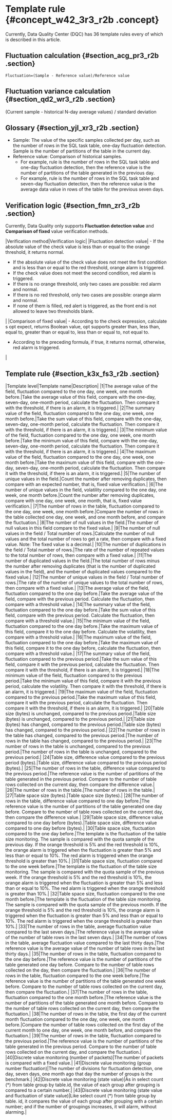 # Template rule {#concept_w42_3r3_r2b .concept}

Currently, Data Quality Center \(DQC\) has 36 template rules every of which is described in this article.

## **Fluctuation calculation** {#section_acg_pr3_r2b .section}

`Fluctuation=(Sample - Reference value)/Reference value`

## Fluctuation variance calculation {#section_qd2_wr3_r2b .section}

\(Current sample - historical N-day average values\) / standard deviation

## Glossary {#section_yjl_xr3_r2b .section}

-   Sample: The value of the specific samples collected per day, such as the number of rows in the SQL task table, one-day fluctuation detection. Sample is the number of partitions of the table in the current day.
-   Reference value: Comparison of historical samples.
    -   For example, rule is the number of rows in the SQL task table and one-day fluctuation detection, then the reference value is the number of partitions of the table generated in the previous day.
    -   For example, rule is the number of rows in the SQL task table and seven-day fluctuation detection, then the reference value is the average data value in rows of the table for the previous seven days.

## Verification logic {#section_fmn_zr3_r2b .section}

Currently, Data Quality only supports **Fluctuation detection value** and **Comparison of fixed** value verification methods.

|Verification method|Verification logic|
|Fluctuation detection value| -   If the absolute value of the check value is less than or equal to the orange threshold, it returns normal.
-   If the absolute value of the check value does not meet the first condition and is less than or equal to the red threshold, orange alarm is triggered.
-   If the check value does not meet the second condition, red alarm is triggered.
-   If there is no orange threshold, only two cases are possible: red alarm and normal.
-   If there is no red threshold, only two cases are possible: orange alarm and normal.
-   If none of them is filled, red alert is triggered, as the front end is not allowed to leave two thresholds blank.

 |
|Comparison of fixed value| -   According to the check expression, calculate s opt expect, returns Boolean value, opt supports greater than, less than, equal to, greater than or equal to, less than or equal to, not equal to.
-   According to the preceding formula, if true, it returns normal, otherwise, red alarm is triggered.

 |

## Template rule {#section_k3x_fs3_r2b .section}

|Template level|Template name|Description|
|1|The average value of the field, fluctuation compared to the one day, one week, one month before.|Take the average value of this field, compare with the one-day, seven-day, one-month period, calculate the fluctuation. Then compare it with the threshold, if there is an alarm, it is triggered.|
|2|The summary value of the field, fluctuation compared to the one day, one week, one month before.|Take the sum value of this field, compare with the one-day, seven-day, one-month period, calculate the fluctuation. Then compare it with the threshold, if there is an alarm, it is triggered.|
|3|The minimum value of the field, fluctuation compared to the one day, one week, one month before.|Take the minimum value of this field, compare with the one-day, seven-day, one-month period, calculate the fluctuation. Then compare it with the threshold, if there is an alarm, it is triggered.|
|4|The maximum value of the field, fluctuation compared to the one day, one week, one month before.|Take the maximum value of this field, compare with the one-day, seven-day, one-month period, calculate the fluctuation. Then compare it with the threshold, if there is an alarm, it is triggered.|
|5|The number of unique values in the field.|Count the number after removing duplicates, then compare with an expected number, that is, fixed value verification.|
|6|The number of unique values in the field, volatility compared to the one day, one week, one month before.|Count the number after removing duplicates, compare with one day, one week, one month, that is, fixed value verification.|
|7|The number of rows in the table, fluctuation compared to the one day, one week, one month before.|Compare the number of rows in the table collected one day, one week, and one month before, and compare the fluctuation.|
|8|The number of null values in the field.|The number of null values in this field compare to the fixed value.|
|9|The number of null values in the field / Total number of rows.|Calculate the number of null values and the total number of rows to get a rate, then compare with a fixed value. Note: The fixed value is a decimal.|
|10|The number of duplications in the field / Total number of rows.|The rate of the number of repeated values to the total number of rows, then compare with a fixed value.|
|11|The number of duplicated values in the field.|The total number of rows minus the number after removing duplicates \(that is the number of duplicated values in the field\), and the number of duplicated values compared to the fixed value.|
|12|The number of unique values in the field / Total number of rows.|The rate of the number of unique values to the total number of rows, then compare with a fixed value.|
|13|The average value of the field, fluctuation compared to the one day before.|Take the average value of the field, compare with the previous period. Calculate the fluctuation, then compare with a threshold value.|
|14|The summary value of the field, fluctuation compared to the one day before.|Take the sum value of this field, compare with the previous period. Calculate the fluctuation, then compare with a threshold value.|
|15|The minimum value of the field, fluctuation compared to the one day before.|Take the maximum value of this field, compare it to the one day before. Calculate the volatility, then compare with a threshold value.|
|16|The maximum value of the field, fluctuation compared to the one day before.|Take the maximum value of this field, compare it to the one day before, calculate the fluctuation, then compare with a threshold value.|
|17|The summary value of the field, fluctuation compared to the previous period.|Take the sum value of this field, compare it with the previous period, calculate the fluctuation. Then compare it with the threshold, if there is an alarm, it is triggered.|
|18|The minimum value of the field, fluctuation compared to the previous period.|Take the minimum value of this field, compare it with the previous period, calculate the volatility. Then compare it with the threshold, if there is an alarm, it is triggered.|
|19|The maximum value of the field, fluctuation compared to the previous period.|Take the maximum value of this field, compare it with the previous period, calculate the fluctuation. Then compare it with the threshold, if there is an alarm, it is triggered.|
|20|Table size \(bytes\) is unchanged, compared to the previous period.|Table size \(bytes\) is unchanged, compared to the previous period.|
|21|Table size \(bytes\) has changed, compared to the previous period.|Table size \(bytes\) has changed, compared to the previous period.|
|22|The number of rows in the table has changed, compared to the previous period.|The number of rows in the table has changed, compared to the previous period.|
|23|The number of rows in the table is unchanged, compared to the previous period.|The number of rows in the table is unchanged, compared to the previous period.|
|24|Table size, difference value compared to the previous period \(bytes\).|Table size, difference value compared to the previous period \(bytes\).|
|25|The number of rows in the table, difference value compared to the previous period.|The reference value is the number of partitions of the table generated in the previous period. Compare to the number of table rows collected on the current day, then compare the difference value.|
|26|The number of rows in the table.|The number of rows in the table.|
|27|Table space size \(bytes\).|Table space size \(bytes\).|
|28|The number of rows in the table, difference value compared to one day before.|The reference value is the number of partitions of the table generated one day before. Compare to the number of table rows collected on the current day, then compare the difference value.|
|29|Table space size, difference value compared to one day before \(bytes\).|Table space size, difference value compared to one day before \(bytes\).|
|30|Table space size, fluctuation compared to the one day before.|The template is the fluctuation of the table size monitoring. The sample is compared with the quota sample of the previous day. If the orange threshold is 5% and the red threshold is 10%, the orange alarm is triggered when the fluctuation is greater than 5% and less than or equal to 10%. The red alarm is triggered when the orange threshold is greater than 10%.|
|31|Table space size, fluctuation compared to the one week before.|The template is the fluctuation of the table size monitoring. The sample is compared with the quota sample of the previous week. If the orange threshold is 5% and the red threshold is 10%, the orange alarm is triggered when the fluctuation is greater than 5% and less than or equal to 10%. The red alarm is triggered when the orange threshold is greater than 10%.|
|32|Table space size, fluctuation compared to the one month before.|The template is the fluctuation of the table size monitoring. The sample is compared with the quota sample of the previous month. If the orange threshold is 5% and the red threshold is 10%, the orange alarm is triggered when the fluctuation is greater than 5% and less than or equal to 10%. The red alarm is triggered when the orange threshold is greater than 10%.|
|33|The number of rows in the table, average fluctuation value compared to the last seven days.|The reference value is the average value of the number of table rows in the last seven days.|
|34|The number of rows in the table, average fluctuation value compared to the last thirty days.|The reference value is the average value of the number of table rows in the last thirty days.|
|35|The number of rows in the table, fluctuation compared to the one day before.|The reference value is the number of partitions of the table generated one day before. Compare to the number of table rows collected on the day, then compare the fluctuation.|
|36|The number of rows in the table, fluctuation compared to the one week before.|The reference value is the number of partitions of the table generated one week before. Compare to the number of table rows collected on the current day, then compare the fluctuation.|
|37|The number of rows in the table, fluctuation compared to the one month before.|The reference value is the number of partitions of the table generated one month before. Compare to the number of table rows collected on the current day, then compare the fluctuation.|
|38|The number of rows in the table, the first day of the current month fluctuation compared to the one day, one week, one month before.|Compare the number of table rows collected on the first day of the current month to one day, one week, one month before, and compare the fluctuation.|
|39|The number of rows in the table, fluctuation compared to the previous period.|The reference value is the number of partitions of the table generated in the previous period. Compare to the number of table rows collected on the current day, and compare the fluctuation.|
|40|Discrete value monitoring \(number of packets\)|The number of packets is compared with a fixed value.|
|41|Discrete value monitoring \(group number fluctuation\)|The number of divisions for fluctuation detection, one day, seven days, one month ago that day the number of groups is the benchmark.|
|42|Discrete value monitoring \(state value\)|As in select count \(\*\) from table group by table.id, the value of each group after grouping is compared to a certain number.|
|43|Discrete value monitoring \(state value and fluctuation of state value\)|Like select count \(\*\) from table group by table. id, it compares the value of each group after grouping with a certain number; and if the number of groupings increases, it will alarm, without alarming.|

